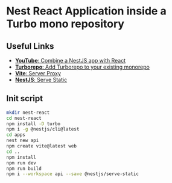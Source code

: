 # Nest React Application inside a Turbo mono repository

## Useful Links

- [**YouTube**: Combine a NestJS app with React](https://youtu.be/nY0R7pslbCI?si=Lunb95j6enSY8GXE)
- [**Turborepo**: Add Turborepo to your existing monorepo](https://turbo.build/repo/docs/getting-started/existing-monorepo)
- [**Vite**: Server Proxy](https://vitejs.dev/config/server-options#server-proxy)
- [**NestJS**: Serve Static](https://docs.nestjs.com/recipes/serve-static)

## Init script

``` bash
mkdir nest-react
cd nest-react
npm install -D turbo
npm i -g @nestjs/cli@latest
cd apps
nest new api
npm create vite@latest web
cd ..
npm install
npm run dev
npm run build
npm i --workspace api --save @nestjs/serve-static
```